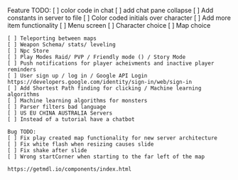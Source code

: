 
Feature TODO:
[ ] color code in chat
[ ] add chat pane collapse
[ ] Add constants in server to file
[ ] Color coded initials over character
[ ] Add more item functionality
[ ] Menu screen
[ ] Character choice
[ ] Map choice
~~~~~~~~~~~~~~~~~~
[ ] Teleporting between maps
[ ] Weapon Schema/ stats/ leveling
[ ] Npc Store
[ ] Play Modes Raid/ PVP / Friendly mode () / Story Mode 
[ ] Push notifications for player acheivments and inactive player reminders
[ ] User sign up / log in / Google API Login https://developers.google.com/identity/sign-in/web/sign-in
[ ] Add Shortest Path finding for clicking / Machine learning algorithms 
[ ] Machine learning algorithms for monsters
[ ] Parser filters bad language
[ ] US EU CHINA AUSTRALIA Servers
[ ] Instead of a tutorial have a chatbot

Bug TODO:
[ ] Fix play created map functionality for new server architecture
[ ] Fix white flash when resizing causes slide
[ ] Fix shake after slide
[ ] Wrong startCorner when starting to the far left of the map

https://getmdl.io/components/index.html